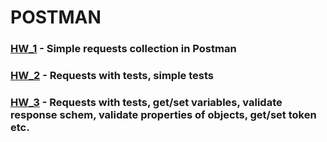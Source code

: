 # POSTMAN
### [HW_1](https://github.com/Pavlik1100/POSTMAN/tree/main/HW_1) - Simple requests collection in Postman 
### [HW_2](https://github.com/Pavlik1100/POSTMAN/tree/main/HW_2) - Requests with tests, simple tests
### [HW_3](https://github.com/Pavlik1100/POSTMAN/tree/main/HW_3) - Requests with tests, get/set variables, validate response schem, validate properties of objects, get/set token etc. 
